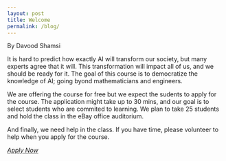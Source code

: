 ```yaml
---
layout: post
title: Welcome
permalink: /blog/
---
```


By Davood Shamsi 

It is hard to predict how exactly AI will transform our society, but many experts agree that it will. This transformation will impact all of us, and we should be ready for it. The goal of this course is to democratize the knowledge of AI; going byond mathematicians and engineers. 

We are offering the course for free but we expect the sudents to apply for the course. The application might take up to 30 mins, and our goal is to select students who are commited to learning. We plan to take 25 students and hold the class in the eBay office auditorium. 

And finally, we need help in the class. If you have time, please volunteer to help when you apply for the course. 


<a href="https://docs.google.com/forms/d/1uBJKlEwfSgo3ZzcnGw3sMHCCQ7OloIWNi6f3ABbPDB4"> *Apply Now*  </a>
